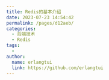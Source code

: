 ```yaml
---
title: Redis的基本介绍
date: 2023-07-23 14:54:42
permalink: /pages/d12aeb/
categories:
  - 后端技术
  - Redis
tags:
  - 
author: 
  name: erlangtui
  link: https://github.com/erlangtui
---
```

